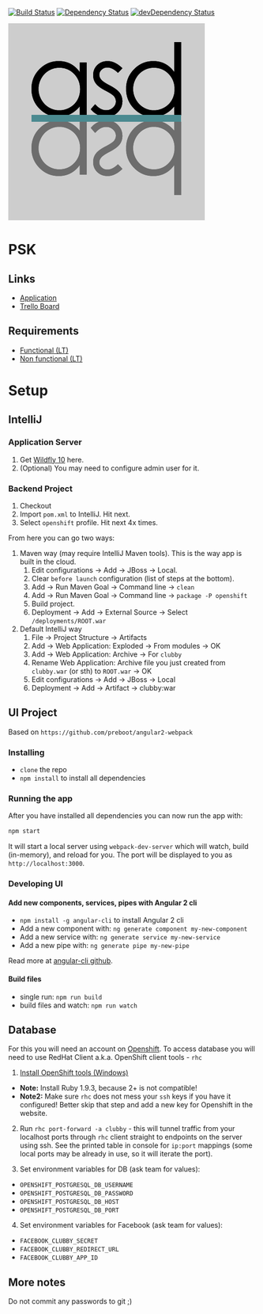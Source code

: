 [![Build Status](https://travis-ci.com/Tony-Mc/asdasd.svg?token=fdKC47jJTuUKGzpgQy8t&branch=master)](https://travis-ci.com/tony-mc/asdasd)
[![Dependency Status](https://david-dm.org/tony-mc/asdasd.svg?path=src/main/webapp)](https://david-dm.org/tony-mc/asdasd?path=src/main/webapp)
[![devDependency Status](https://david-dm.org/tony-mc/asdasd/dev-status.svg?path=src/main/webapp)](https://david-dm.org/tony-mc/asdasd?path=src/main/webapp#info=devDependencies)

![awd](/docs/asdasd.png)

# PSK

## Links

- [Application](http://clubby-teamasdasd.rhcloud.com/)
- [Trello Board](https://trello.com/b/nIlxlaQh/psk)

## Requirements

- [Functional (LT)](/docs/SGP_uzduotis_2016.pdf)
- [Non functional (LT)](/docs/KokybiniaiReikalavimai.pdf)

# Setup

## IntelliJ

### Application Server
1. Get [Wildfly 10](http://wildfly.org/downloads/) here.
2. (Optional) You may need to configure admin user for it.

### Backend Project

1. Checkout
2. Import `pom.xml` to IntelliJ. Hit next.
3. Select `openshift` profile. Hit next 4x times.

From here you can go two ways:

1. Maven way (may require IntelliJ Maven tools). This is the way app is built in the cloud.
    1. Edit configurations -> Add -> JBoss -> Local.
    2. Clear `before launch` configuration (list of steps at the bottom).
    3. Add -> Run Maven Goal -> Command line -> `clean`
    4. Add -> Run Maven Goal -> Command line -> `package -P openshift`
    5. Build project.
    6. Deployment -> Add -> External Source -> Select `/deployments/ROOT.war`
2. Default IntelliJ way
    1. File -> Project Structure -> Artifacts
    2. Add -> Web Application: Exploded -> From modules -> OK
    3. Add -> Web Application: Archive -> For `clubby`
    4. Rename Web Application: Archive file you just created from `clubby.war` (or sth) to `ROOT.war` -> OK
    5. Edit configurations -> Add -> JBoss -> Local
    6. Deployment -> Add -> Artifact -> clubby:war

## UI Project

Based on `https://github.com/preboot/angular2-webpack`

### Installing

* `clone` the repo
* `npm install` to install all dependencies

### Running the app

After you have installed all dependencies you can now run the app with:

```bash
npm start
```

It will start a local server using `webpack-dev-server` which will watch, build (in-memory), and reload for you. The port will be displayed to you as `http://localhost:3000`.

### Developing UI

#### Add new components, services, pipes with Angular 2 cli

* `npm install -g angular-cli` to install Angular 2 cli
* Add a new component with: `ng generate component my-new-component`
* Add a new service with: `ng generate service my-new-service`
* Add a new pipe with: `ng generate pipe my-new-pipe`

Read more at [angular-cli github](https://github.com/angular/angular-cli).

#### Build files

* single run: `npm run build`
* build files and watch: `npm run watch`

## Database

For this you will need an account on [Openshift](https://www.openshift.com/).
To access database you will need to use RedHat Client a.k.a. OpenShift client tools - `rhc`

1. [Install OpenShift tools (Windows)](https://developers.openshift.com/en/getting-started-windows.html)
  * **Note:** Install Ruby 1.9.3, because 2+ is not compatible!
  * **Note2:** Make sure `rhc` does not mess your `ssh` keys if you have it configured! Better skip that step and add a new key for Openshift in the website.

2. Run `rhc port-forward -a clubby` - this will tunnel traffic from your localhost ports through `rhc` client straight to endpoints on the server using ssh. See the printed table in console for `ip:port` mappings (some local ports may be already in use, so it will iterate the port).

3. Set environment variables for DB (ask team for values):
  * `OPENSHIFT_POSTGRESQL_DB_USERNAME`
  * `OPENSHIFT_POSTGRESQL_DB_PASSWORD`
  * `OPENSHIFT_POSTGRESQL_DB_HOST`
  * `OPENSHIFT_POSTGRESQL_DB_PORT`

4. Set environment variables for Facebook (ask team for values):
  * `FACEBOOK_CLUBBY_SECRET`
  * `FACEBOOK_CLUBBY_REDIRECT_URL`
  * `FACEBOOK_CLUBBY_APP_ID`

## More notes

Do not commit any passwords to git ;)
